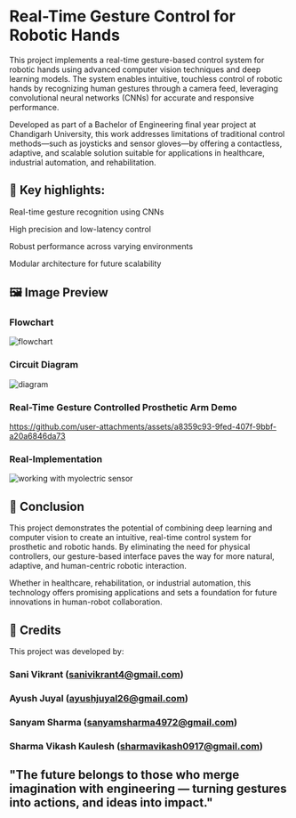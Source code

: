 # Real-Time Gesture Control for Robotic Hands

This project implements a real-time gesture-based control system for robotic hands using advanced computer vision techniques and deep learning models. The system enables intuitive, touchless control of robotic hands by recognizing human gestures through a camera feed, leveraging convolutional neural networks (CNNs) for accurate and responsive performance.

Developed as part of a Bachelor of Engineering final year project at Chandigarh University, this work addresses limitations of traditional control methods—such as joysticks and sensor gloves—by offering a contactless, adaptive, and scalable solution suitable for applications in healthcare, industrial automation, and rehabilitation.

## 🧠 Key highlights:

Real-time gesture recognition using CNNs

High precision and low-latency control

Robust performance across varying environments

Modular architecture for future scalability

## 🖼️ Image Preview

### Flowchart
![flowchart](https://github.com/user-attachments/assets/6af3eac1-9fca-425c-a8da-ac54fca0766f)

### Circuit Diagram
![diagram](https://github.com/user-attachments/assets/d9b60762-19a6-4cff-b410-09fc0c9fdf60)

### Real-Time Gesture Controlled Prosthetic Arm Demo
https://github.com/user-attachments/assets/a8359c93-9fed-407f-9bbf-a20a6846da73

### Real-Implementation
![working with myolectric sensor](https://github.com/user-attachments/assets/6f8c9521-3c86-431f-9f4a-b873a19e47e0)

## 🙌 Conclusion
This project demonstrates the potential of combining deep learning and computer vision to create an intuitive, real-time control system for prosthetic and robotic hands. By eliminating the need for physical controllers, our gesture-based interface paves the way for more natural, adaptive, and human-centric robotic interaction.

Whether in healthcare, rehabilitation, or industrial automation, this technology offers promising applications and sets a foundation for future innovations in human-robot collaboration.

## 👥 Credits
This project was developed by:

### Sani Vikrant (sanivikrant4@gmail.com)

### Ayush Juyal (ayushjuyal26@gmail.com) 

### Sanyam Sharma (sanyamsharma4972@gmail.com) 

### Sharma Vikash Kaulesh (sharmavikash0917@gmail.com) 

## "The future belongs to those who merge imagination with engineering — turning gestures into actions, and ideas into impact."
